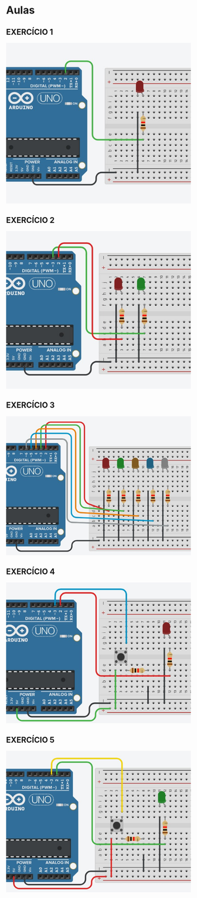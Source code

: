 # Aulas
## EXERCÍCIO 1
![](https://github.com/IasminPakai/Aulas/blob/main/ex1.jpg)

## EXERCÍCIO 2
![](https://github.com/IasminPakai/Aulas/blob/main/ex2.jpg)

## EXERCÍCIO 3
![](https://github.com/IasminPakai/Aulas/blob/main/ex3.jpg)

## EXERCÍCIO 4
![](https://github.com/IasminPakai/Aulas/blob/main/ex4.jpg)

## EXERCÍCIO 5 
![](https://github.com/IasminPakai/Aulas/blob/main/ex5.jpg)
